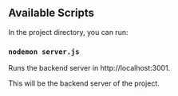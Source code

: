 ## Available Scripts

In the project directory, you can run:

### `nodemon server.js`

Runs the backend server in http://localhost:3001.

This will be the backend server of the project.
